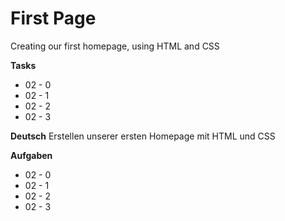 # First Page
Creating our first homepage, using HTML and CSS

**Tasks**
- 02 - 0
- 02 - 1
- 02 - 2
- 02 - 3

**Deutsch**
Erstellen unserer ersten Homepage mit HTML und CSS

**Aufgaben**
- 02 - 0
- 02 - 1
- 02 - 2
- 02 - 3